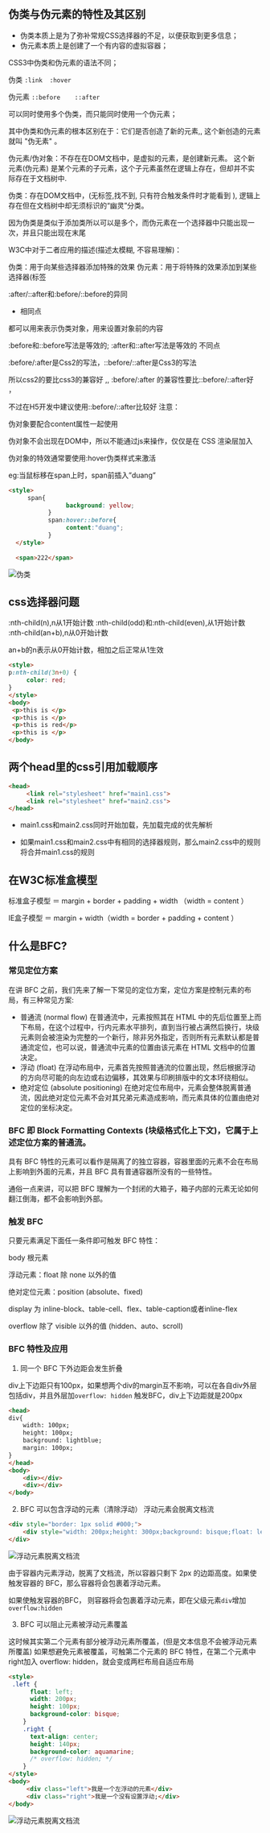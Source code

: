 ## 伪类与伪元素的特性及其区别

* 伪类本质上是为了弥补常规CSS选择器的不足，以便获取到更多信息；
* 伪元素本质上是创建了一个有内容的虚拟容器；

CSS3中伪类和伪元素的语法不同；  

伪类  `:link  :hover`         

伪元素  `::before    ::after`

可以同时使用多个伪类，而只能同时使用一个伪元素；

其中伪类和伪元素的根本区别在于：它们是否创造了新的元素,,   这个新创造的元素就叫  "伪无素" 。

伪元素/伪对象：不存在在DOM文档中，是虚拟的元素，是创建新元素。 这个新元素(伪元素)  是某个元素的子元素，这个子元素虽然在逻辑上存在，但却并不实际存在于文档树中.

伪类：存在DOM文档中，(无标签,找不到,  只有符合触发条件时才能看到 ),  逻辑上存在但在文档树中却无须标识的“幽灵”分类。

因为伪类是类似于添加类所以可以是多个，而伪元素在一个选择器中只能出现一次，并且只能出现在末尾 

W3C中对于二者应用的描述(描述太模糊, 不容易理解)：

伪类：用于向某些选择器添加特殊的效果
伪元素：用于将特殊的效果添加到某些选择器(标签
 
:after/::after和:before/::before的异同
 

* 相同点

都可以用来表示伪类对象，用来设置对象前的内容

:before和::before写法是等效的; :after和::after写法是等效的
不同点

:before/:after是Css2的写法，::before/::after是Css3的写法

所以css2的要比css3的兼容好    ,,  :before/:after 的兼容性要比::before/::after好 ， 
 

不过在H5开发中建议使用::before/::after比较好
注意：

伪对象要配合content属性一起使用

伪对象不会出现在DOM中，所以不能通过js来操作，仅仅是在 CSS 渲染层加入

伪对象的特效通常要使用:hover伪类样式来激活

eg:当鼠标移在span上时，span前插入”duang”
```html
<style>
 　　 span{
                background: yellow;
           }
           span:hover::before{
                content:"duang";
           }
  </style>
  
  <span>222</span>
```

![伪类](./html/class.png)

## css选择器问题

:nth-child(n),n从1开始计数
:nth-child(odd)和:nth-child(even),从1开始计数
:nth-child(an+b),n从0开始计数

an+b的n表示从0开始计数，相加之后正常从1生效
```html
<style>
p:nth-child(3n+0) {
     color: red;
}
</style>
<body> 
 <p>this is </p>
 <p>this is </p>
 <p>this is red</p>
 <p>this is </p>
</body>

```
## 两个head里的css引用加载顺序
```html
<head>
     <link rel="stylesheet" href="main1.css">
     <link rel="stylesheet" href="main2.css">
</head>
```

* main1.css和main2.css同时开始加载，先加载完成的优先解析

* 如果main1.css和main2.css中有相同的选择器规则，那么main2.css中的规则将合并main1.css的规则

## 在W3C标准盒模型

标准盒子模型 ＝ margin + border + padding + width （width = content ）

IE盒子模型 ＝ margin + width（width = border + padding + content ）

## 什么是BFC?
### 常见定位方案
在讲 BFC 之前，我们先来了解一下常见的定位方案，定位方案是控制元素的布局，有三种常见方案:

* 普通流 (normal flow)
在普通流中，元素按照其在 HTML 中的先后位置至上而下布局，在这个过程中，行内元素水平排列，直到当行被占满然后换行，块级元素则会被渲染为完整的一个新行，除非另外指定，否则所有元素默认都是普通流定位，也可以说，普通流中元素的位置由该元素在 HTML 文档中的位置决定。
* 浮动 (float)
在浮动布局中，元素首先按照普通流的位置出现，然后根据浮动的方向尽可能的向左边或右边偏移，其效果与印刷排版中的文本环绕相似。
* 绝对定位 (absolute positioning)
在绝对定位布局中，元素会整体脱离普通流，因此绝对定位元素不会对其兄弟元素造成影响，而元素具体的位置由绝对定位的坐标决定。

### BFC 即 Block Formatting Contexts (块级格式化上下文)，它属于上述定位方案的普通流。

具有 BFC 特性的元素可以看作是隔离了的独立容器，容器里面的元素不会在布局上影响到外面的元素，并且 BFC 具有普通容器所没有的一些特性。

通俗一点来讲，可以把 BFC 理解为一个封闭的大箱子，箱子内部的元素无论如何翻江倒海，都不会影响到外部。

### 触发 BFC
只要元素满足下面任一条件即可触发 BFC 特性：

body 根元素

浮动元素：float 除 none 以外的值

绝对定位元素：position (absolute、fixed)

display 为 inline-block、table-cell、flex、table-caption或者inline-flex

overflow 除了 visible 以外的值 (hidden、auto、scroll)

### BFC 特性及应用
1. 同一个 BFC 下外边距会发生折叠

div上下边距只有100px，如果想两个div的margin互不影响，可以在各自div外层包括div，并且外层加`overflow: hidden` 触发BFC，div上下边距就是200px
```html
<head>
div{
    width: 100px;
    height: 100px;
    background: lightblue;
    margin: 100px;
}
</head>
<body>
    <div></div>
    <div></div>
</body>
```

2. BFC 可以包含浮动的元素（清除浮动）
浮动元素会脱离文档流
```html
<div style="border: 1px solid #000;">
    <div style="width: 200px;height: 300px;background: bisque;float: left;"></div>
</div>
```
![浮动元素脱离文档流](./html/float.png)

由于容器内元素浮动，脱离了文档流，所以容器只剩下 2px 的边距高度。如果使触发容器的 BFC，那么容器将会包裹着浮动元素。

如果使触发容器的BFC， 则容器将会包裹着浮动元素，即在父级元素`div`增加`overflow:hidden`

3. BFC 可以阻止元素被浮动元素覆盖

这时候其实第二个元素有部分被浮动元素所覆盖，(但是文本信息不会被浮动元素所覆盖) 如果想避免元素被覆盖，可触第二个元素的 BFC 特性，在第二个元素中right加入 overflow: hidden，就会变成两栏布局自适应布局
```html
<style>
 .left {
      float: left;
      width: 200px;
      height: 100px;
      background-color: bisque;
    }
    .right {
      text-align: center;
      height: 140px;
      background-color: aquamarine;
      /* overflow: hidden; */
    }
</style>
<body>
     <div class="left">我是一个左浮动的元素</div>
     <div class="right">我是一个没有设置浮动;</div>
</body>
```
![浮动元素脱离文档流](./html/left.png)
